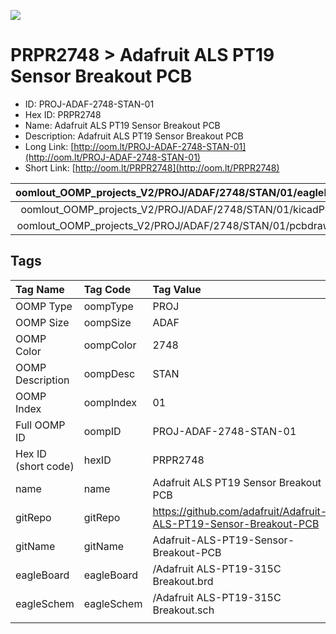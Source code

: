 


  
![][im]
# PRPR2748 > Adafruit ALS PT19 Sensor Breakout PCB

- ID: PROJ-ADAF-2748-STAN-01
- Hex ID: PRPR2748
- Name: Adafruit ALS PT19 Sensor Breakout PCB
- Description: Adafruit ALS PT19 Sensor Breakout PCB
- Long Link: [http://oom.lt/PROJ-ADAF-2748-STAN-01](http://oom.lt/PROJ-ADAF-2748-STAN-01)
- Short Link: [http://oom.lt/PRPR2748](http://oom.lt/PRPR2748)
  

|oomlout_OOMP_projects_V2/PROJ/ADAF/2748/STAN/01/eagleImage.png|oomlout_OOMP_projects_V2/PROJ/ADAF/2748/STAN/01/eagleSchemImage.png|oomlout_OOMP_projects_V2/PROJ/ADAF/2748/STAN/01/kicadPcb3dFront.png|oomlout_OOMP_projects_V2/PROJ/ADAF/2748/STAN/01/kicadPcb3dBack.png|
| :---: | :---: | :---: | :---: |
|oomlout_OOMP_projects_V2/PROJ/ADAF/2748/STAN/01/kicadPcb3d.png|oomlout_OOMP_projects_V2/PROJ/ADAF/2748/STAN/01/bomBack.png|oomlout_OOMP_projects_V2/PROJ/ADAF/2748/STAN/01/bomFront.png|oomlout_OOMP_projects_V2/PROJ/ADAF/2748/STAN/01/pcbdraw.svg|
|oomlout_OOMP_projects_V2/PROJ/ADAF/2748/STAN/01/pcbdrawBack.svg||||

## Tags
  

|Tag Name|Tag Code|Tag Value|
| :--- | :--- | :--- |
|OOMP Type|oompType|PROJ|
|OOMP Size|oompSize|ADAF|
|OOMP Color|oompColor|2748|
|OOMP Description|oompDesc|STAN|
|OOMP Index|oompIndex|01|
|Full OOMP ID|oompID|PROJ-ADAF-2748-STAN-01|
|Hex ID (short code)|hexID|PRPR2748|
|name|name|Adafruit ALS PT19 Sensor Breakout PCB|
|gitRepo|gitRepo|https://github.com/adafruit/Adafruit-ALS-PT19-Sensor-Breakout-PCB|
|gitName|gitName|Adafruit-ALS-PT19-Sensor-Breakout-PCB|
|eagleBoard|eagleBoard|/Adafruit ALS-PT19-315C Breakout.brd|
|eagleSchem|eagleSchem|/Adafruit ALS-PT19-315C Breakout.sch|
||||



[im]: PROJ/ADAF/2748/STAN/01/kicadPcb3d_450.png
